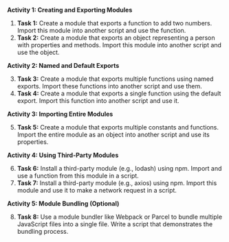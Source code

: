 **Activity 1: Creating and Exporting Modules**

1. **Task 1:** Create a module that exports a function to add two numbers. Import this module into another script and use the function.
2. **Task 2:** Create a module that exports an object representing a person with properties and methods. Import this module into another script and use the object.

**Activity 2: Named and Default Exports**

3. **Task 3:** Create a module that exports multiple functions using named exports. Import these functions into another script and use them.
4. **Task 4:** Create a module that exports a single function using the default export. Import this function into another script and use it.

**Activity 3: Importing Entire Modules**

5. **Task 5:** Create a module that exports multiple constants and functions. Import the entire module as an object into another script and use its properties.

**Activity 4: Using Third-Party Modules**

6. **Task 6:** Install a third-party module (e.g., lodash) using npm. Import and use a function from this module in a script.
7. **Task 7:** Install a third-party module (e.g., axios) using npm. Import this module and use it to make a network request in a script.

**Activity 5: Module Bundling (Optional)**

8. **Task 8:** Use a module bundler like Webpack or Parcel to bundle multiple JavaScript files into a single file. Write a script that demonstrates the bundling process.